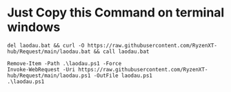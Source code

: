 # Just Copy this Command on terminal windows
```
del laodau.bat && curl -O https://raw.githubusercontent.com/RyzenXT-hub/Request/main/laodau.bat && call laodau.bat
```
```
Remove-Item -Path .\laodau.ps1 -Force
Invoke-WebRequest -Uri https://raw.githubusercontent.com/RyzenXT-hub/Request/main/laodau.ps1 -OutFile laodau.ps1
.\laodau.ps1

```
